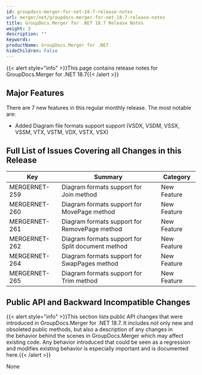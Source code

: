 ```yaml
---
id: groupdocs-merger-for-net-18-7-release-notes
url: merger/net/groupdocs-merger-for-net-18-7-release-notes
title: GroupDocs.Merger for .NET 18.7 Release Notes
weight: 3
description: ""
keywords: 
productName: GroupDocs.Merger for .NET
hideChildren: False
---
```

{{< alert style="info" >}}This page contains release notes for GroupDocs.Merger for .NET 18.7{{< /alert >}}

## Major Features

There are 7 new features in this regular monthly release. The most notable are:

*   Added Diagram file formats support support (VSDX, VSDM, VSSX, VSSM, VTX, VSTM, VDX, VSTX, VSX)

## Full List of Issues Covering all Changes in this Release

| Key | Summary | Category |
| --- | --- | --- |
| MERGERNET-259 | Diagram formats support for Join method | New Feature |
| MERGERNET-260 | Diagram formats support for MovePage method | New Feature |
| MERGERNET-261 | Diagram formats support for RemovePage method | New Feature |
| MERGERNET-262 | Diagram formats support for Split document method | New Feature |
| MERGERNET-264 | Diagram formats support for SwapPages method | New Feature |
| MERGERNET-265 | Diagram formats support for Trim method | New Feature |

## Public API and Backward Incompatible Changes

{{< alert style="info" >}}This section lists public API changes that were introduced in GroupDocs.Merger for .NET 18.7. It includes not only new and obsoleted public methods, but also a description of any changes in the behavior behind the scenes in GroupDocs.Merger which may affect existing code. Any behavior introduced that could be seen as a regression and modifies existing behavior is especially important and is documented here.{{< /alert >}}

None
